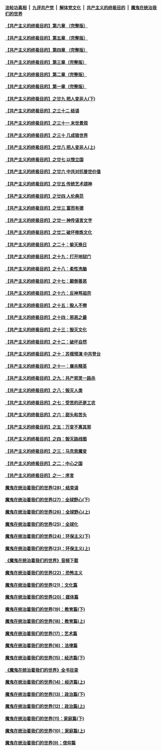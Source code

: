 ####  [法轮功真相](../../../../basic/blob/master/README.md?t=07051931) &nbsp;|&nbsp; [九评共产党](../../../../9ping.md/blob/master/README.md?t=07051931) &nbsp;|&nbsp; [解体党文化](../../../../jtdwh.md/blob/master/README.md?t=07051931)  &nbsp;|&nbsp; [共产主义的终极目的](../../../../gczydzjmd.md/blob/master/README.md?t=07051931) &nbsp;|&nbsp; [魔鬼在统治我们的世界](../../../../mgztzwmdsj.md/blob/master/README.md?t=07051931) 

#### [【共产主义的终极目的】第六章 （完整版）](../pages/nsc422/n11428913.md?t=07051931) 

#### [【共产主义的终极目的】第五章 （完整版）](../pages/nsc422/n11428912.md?t=07051931) 

#### [【共产主义的终极目的】第四章 （完整版）](../pages/nsc422/n11428907.md?t=07051931) 

#### [【共产主义的终极目的】第三章（完整版）](../pages/nsc422/n11428848.md?t=07051931) 

#### [【共产主义的终极目的】第二章（完整版）](../pages/nsc422/n11428831.md?t=07051931) 

#### [【共产主义的终极目的】第一章（完整版）](../pages/nsc422/n11417651.md?t=07051931) 

#### [【共产主义的终极目的】之廿九 把人变非人(下)](../pages/nsc422/n11344140.md?t=07051931) 

#### [【共产主义的终极目的】之三十二 结语](../pages/nsc422/n11360535.md?t=07051931) 

#### [【共产主义的终极目的】之三十一 末世景观](../pages/nsc422/n11351129.md?t=07051931) 

#### [【共产主义的终极目的】之三十 几成狼世界](../pages/nsc422/n11348280.md?t=07051931) 

#### [【共产主义的终极目的】之廿八 把人变非人(上)](../pages/nsc422/n11340492.md?t=07051931) 

#### [【共产主义的终极目的】之廿七 以恨立国](../pages/nsc422/n11336944.md?t=07051931) 

#### [【共产主义的终极目的】之廿六 中共对抗普世价值](../pages/nsc422/n11324785.md?t=07051931) 

#### [【共产主义的终极目的】之廿五 传统艺术颂神](../pages/nsc422/n11296396.md?t=07051931) 

#### [【共产主义的终极目的】之廿四 人伦典范](../pages/nsc422/n11296397.md?t=07051931) 

#### [【共产主义的终极目的】之廿三 富而有德](../pages/nsc422/n11283598.md?t=07051931) 

#### [【共产主义的终极目的】之廿一 神传语言文字](../pages/nsc422/n11263265.md?t=07051931) 

#### [【共产主义的终极目的】之廿二 破坏修炼文化](../pages/nsc422/n11245728.md?t=07051931) 

#### [【共产主义的终极目的】之二十：偷天换日](../pages/nsc422/n11238846.md?t=07051931) 

#### [【共产主义的终极目的】之十九：打开地狱门](../pages/nsc422/n11206376.md?t=07051931) 

#### [【共产主义的终极目的】之十八：柔性洗脑](../pages/nsc422/n11199994.md?t=07051931) 

#### [【共产主义的终极目的】之十七：颠倒善恶](../pages/nsc422/n11179782.md?t=07051931) 

#### [【共产主义的终极目的】之十六：反神骂祖宗](../pages/nsc422/n11166798.md?t=07051931) 

#### [【共产主义的终极目的】之十五：毁人不倦](../pages/nsc422/n11166792.md?t=07051931) 

#### [【共产主义的终极目的】之十四：邪恶之最](../pages/nsc422/n11150249.md?t=07051931) 

#### [【共产主义的终极目的】之十三：毁灭文化](../pages/nsc422/n11135227.md?t=07051931) 

#### [【共产主义的终极目的】之十二：破坏自然](../pages/nsc422/n11135214.md?t=07051931) 

#### [【共产主义的终极目的】之十：苏俄预演 中共登台](../pages/nsc422/n11118424.md?t=07051931) 

#### [【共产主义的终极目的】之十一：屠杀精英](../pages/nsc422/n11118442.md?t=07051931) 

#### [【共产主义的终极目的】之九：共产邪灵一路杀](../pages/nsc422/n11114139.md?t=07051931) 

#### [【共产主义的终极目的】之八：毁灭人类](../pages/nsc422/n11108503.md?t=07051931) 

#### [【共产主义的终极目的】之七：受苦的还是工农](../pages/nsc422/n11101809.md?t=07051931) 

#### [【共产主义的终极目的】之六：甜头和苦头](../pages/nsc422/n11096971.md?t=07051931) 

#### [【共产主义的终极目的】之五：万变不离其邪](../pages/nsc422/n11091285.md?t=07051931) 

#### [【共产主义的终极目的】之四：毁灭路线图](../pages/nsc422/n11086284.md?t=07051931) 

#### [【共产主义的终极目的】之三：马克思魔变](../pages/nsc422/n11061941.md?t=07051931) 

#### [【共产主义的终极目的】之二：中心之国](../pages/nsc422/n11047728.md?t=07051931) 

#### [【共产主义的终极目的】之一：序言](../pages/nsc422/n11086077.md?t=07051931) 

#### [魔鬼在统治着我们的世界(28)：结束语](../pages/nsc422/n10936246.md?t=07051931) 

#### [魔鬼在统治着我们的世界(27)：全球野心(下)](../pages/nsc422/n10928319.md?t=07051931) 

#### [魔鬼在统治着我们的世界(26)：全球野心(上)](../pages/nsc422/n10900318.md?t=07051931) 

#### [魔鬼在统治着我们的世界(25)：全球化](../pages/nsc422/n10788205.md?t=07051931) 

#### [魔鬼在统治着我们的世界(24)：环保主义(下)](../pages/nsc422/n10695307.md?t=07051931) 

#### [魔鬼在统治着我们的世界(23)：环保主义(上)](../pages/nsc422/n10688613.md?t=07051931) 

#### [《魔鬼在统治着我们的世界》音频下载](../pages/nsc422/n10635553.md?t=07051931) 

#### [魔鬼在统治着我们的世界(22)：恐怖主义](../pages/nsc422/n10614727.md?t=07051931) 

#### [魔鬼在统治着我们的世界(21)：文化篇](../pages/nsc422/n10597706.md?t=07051931) 

#### [魔鬼在统治着我们的世界(20)：媒体篇](../pages/nsc422/n10586579.md?t=07051931) 

#### [魔鬼在统治着我们的世界(19)：教育篇(下)](../pages/nsc422/n10564808.md?t=07051931) 

#### [魔鬼在统治着我们的世界(18)：教育篇(上)](../pages/nsc422/n10526970.md?t=07051931) 

#### [魔鬼在统治着我们的世界(17)：艺术篇](../pages/nsc422/n10499093.md?t=07051931) 

#### [魔鬼在统治着我们的世界(16)：法律篇](../pages/nsc422/n10485969.md?t=07051931) 

#### [魔鬼在统治着我们的世界(15)：经济篇(下)](../pages/nsc422/n10469975.md?t=07051931) 

#### [《魔鬼在统治着我们的世界》全书目录](../pages/nsc422/n10464261.md?t=07051931) 

#### [魔鬼在统治着我们的世界(14)：经济篇(上)](../pages/nsc422/n10457370.md?t=07051931) 

#### [魔鬼在统治着我们的世界(13)：政治篇(下)](../pages/nsc422/n10448270.md?t=07051931) 

#### [魔鬼在统治着我们的世界(12)：政治篇(上)](../pages/nsc422/n10444576.md?t=07051931) 

#### [魔鬼在统治着我们的世界(11)：家庭篇(下)](../pages/nsc422/n10440961.md?t=07051931) 

#### [魔鬼在统治着我们的世界(10)：家庭篇(上)](../pages/nsc422/n10435448.md?t=07051931) 

#### [魔鬼在统治着我们的世界(9)：信仰篇](../pages/nsc422/n10432159.md?t=07051931) 

